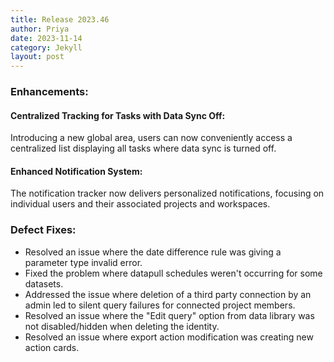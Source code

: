 ```yaml
---
title: Release 2023.46
author: Priya
date: 2023-11-14
category: Jekyll
layout: post
---
```

### Enhancements:

#### Centralized Tracking for Tasks with Data Sync Off:
Introducing a new global area, users can now conveniently access a centralized list displaying all tasks where data sync is turned off.

#### Enhanced Notification System:
The notification tracker now delivers personalized notifications, focusing on individual users and their associated projects and workspaces.


### Defect Fixes:
* Resolved an issue where the date difference rule was giving a parameter type invalid error.
* Fixed the problem where datapull schedules weren't occurring for some datasets.
* Addressed the issue where deletion of a third party connection by an admin led to silent query failures for connected project members.
* Resolved an issue where the "Edit query" option from data library was not disabled/hidden when deleting the identity.
* Resolved an issue where export action modification was creating new action cards.